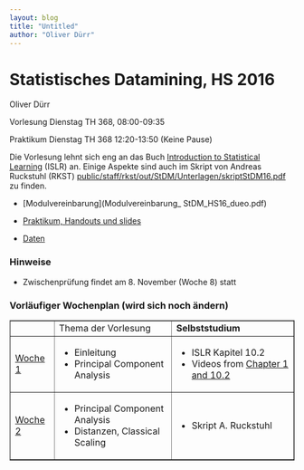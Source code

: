 ```yaml
---
layout: blog
title: "Untitled"
author: "Oliver Dürr"
---
```



# Statistisches Datamining, HS 2016

Oliver Dürr

Vorlesung Dienstag TH 368, 08:00-09:35

Praktikum Dienstag TH 368  12:20-13:50 (Keine Pause)



Die Vorlesung lehnt sich eng an das Buch [Introduction to Statistical Learning](https://www.r-bloggers.com/in-depth-introduction-to-machine-learning-in-15-hours-of-expert-videos/
) (ISLR) an. Einige Aspekte sind auch im Skript von Andreas Ruckstuhl (RKST) [public/staff/rkst/out/StDM/Unterlagen/skriptStDM16.pdf](smb://shared.zhaw.ch/public/staff/rkst/out/StDM/Unterlagen/skriptStDM16.pdf) zu finden. 

* [Modulvereinbarung](Modulvereinbarung_ StDM_HS16_dueo.pdf)

* [Praktikum, Handouts und slides](aufgaben.html)

* [Daten](https://www.dropbox.com/sh/zlwy3cgo3ffaga2/AADIRQ1frLjCvj8kC2lY0boEa?dl=0)


### Hinweise
* Zwischenprüfung findet am 8. November (Woche 8) statt


### Vorläufiger Wochenplan (wird sich noch ändern)
<table border="1" style="vertical-align: top">

<tr>
<td></td>
<td>Thema der Vorlesung</td>
<td><strong>Selbststudium</strong></td>
</tr>

<tr>
<td><a href="woche1">Woche 1</a></td>
<td>
	<ul>
		<li><span>Einleitung</span></li>
		<li><span>Principal Component Analysis</span></li>
	</ul>
</td>
<td>
<ul>
<li>ISLR Kapitel 10.2</span></li>
<li>
	Videos from <a href="https://www.r-bloggers.com/in-depth-introduction-to-machine-learning-in-15-hours-of-expert-videos/">
	Chapter 1 and 10.2</a>
</li>
</ul>
</td>
</tr>


<tr>
<td><a href="woche2">Woche 2</a></td>
<td>
	<ul>
		<li><span>Principal Component Analysis</span></li>
		<li><span>Distanzen, Classical Scaling</span></li>
	</ul>
</td>
<td>
<ul>
<li>Skript A. Ruckstuhl</span></li>

</ul>
</td>
</tr>




</table>
